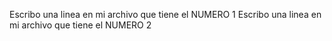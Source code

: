 Escribo una linea en mi archivo que tiene el NUMERO 1
Escribo una linea en mi archivo que tiene el NUMERO 2
